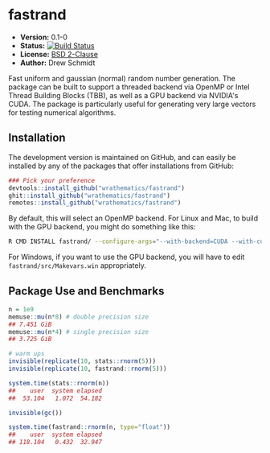 # fastrand

* **Version:** 0.1-0
* **Status:** [![Build Status](https://travis-ci.org/wrathematics/fastrand.png)](https://travis-ci.org/wrathematics/fastrand)
* **License:** [BSD 2-Clause](http://opensource.org/licenses/BSD-2-Clause)
* **Author:** Drew Schmidt


Fast uniform and gaussian (normal) random number generation.  The package can be built to support a threaded backend via OpenMP or Intel Thread Building Blocks (TBB), as well as a GPU backend via NVIDIA's CUDA.  The package is particularly useful for generating very large vectors for testing numerical algorithms.



## Installation

<!-- To install the R package, run:

```r
install.package("fastrand")
``` -->

The development version is maintained on GitHub, and can easily be installed by any of the packages that offer installations from GitHub:

```r
### Pick your preference
devtools::install_github("wrathematics/fastrand")
ghit::install_github("wrathematics/fastrand")
remotes::install_github("wrathematics/fastrand")
```


By default, this will select an OpenMP backend.  For Linux and Mac, to build with the GPU backend, you might do something like this:

```bash
R CMD INSTALL fastrand/ --configure-args="--with-backend=CUDA --with-cuda-home=/path/to/cuda/"
```

For Windows, if you want to use the GPU backend, you will have to edit `fastrand/src/Makevars.win` appropriately.



## Package Use and Benchmarks

```r
n = 1e9
memuse::mu(n*8) # double precision size
## 7.451 GiB
memuse::mu(n*4) # single precision size
## 3.725 GiB

# warm ups
invisible(replicate(10, stats::rnorm(5)))
invisible(replicate(10, fastrand::rnorm(5)))

system.time(stats::rnorm(n))
##    user  system elapsed 
##  53.104   1.072  54.182

invisible(gc())

system.time(fastrand::rnorm(n, type="float"))
##    user  system elapsed 
## 118.104   0.432  32.947 
```